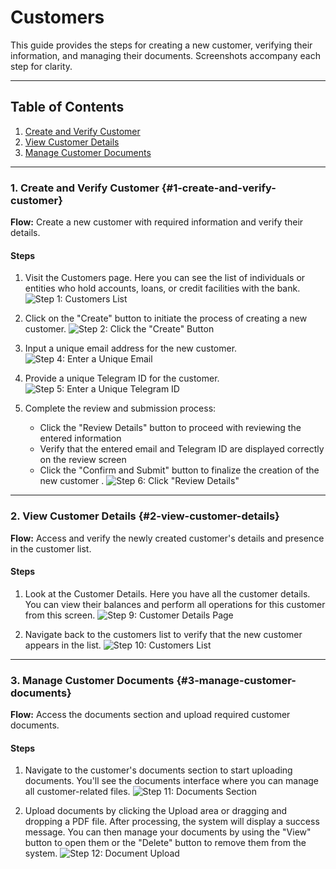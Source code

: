 # Customers

This guide provides the steps for creating a new customer, verifying their information, and managing their documents. Screenshots accompany each step for clarity.

---

## Table of Contents

1. [Create and Verify Customer](#1-create-and-verify-customer)
2. [View Customer Details](#2-view-customer-details)
3. [Manage Customer Documents](#3-manage-customer-documents)

---

### 1. Create and Verify Customer {#1-create-and-verify-customer}

**Flow:** Create a new customer with required information and verify their details.

#### Steps

1. Visit the Customers page.
   Here you can see the list of individuals or entities who hold accounts, loans, or credit facilities with the bank.
   ![Step 1: Customers List](./screenshots/customers.cy.ts/2_list_all_customers.png)

<!-- new-page -->

2. Click on the "Create" button to initiate the process of creating a new customer.
   ![Step 2: Click the "Create" Button](./screenshots/customers.cy.ts/3_click_create_button.png)

3. Input a unique email address for the new customer.
   ![Step 4: Enter a Unique Email](./screenshots/customers.cy.ts/5_enter_email.png)

<!-- new-page -->

4. Provide a unique Telegram ID for the customer.
   ![Step 5: Enter a Unique Telegram ID](./screenshots/customers.cy.ts/6_enter_telegram_id.png)

5. Complete the review and submission process:
   - Click the "Review Details" button to proceed with reviewing the entered information
   - Verify that the entered email and Telegram ID are displayed correctly on the review screen
   - Click the "Confirm and Submit" button to finalize the creation of the new customer
     .
     ![Step 6: Click "Review Details"](./screenshots/customers.cy.ts/7_click_review_details.png)

---

<!-- new-page -->

### 2. View Customer Details {#2-view-customer-details}

**Flow:** Access and verify the newly created customer's details and presence in the customer list.

#### Steps

1. Look at the Customer Details.
   Here you have all the customer details. You can view their balances and perform all operations for this customer from this screen.
   ![Step 9: Customer Details Page](./screenshots/customers.cy.ts/10_verify_email.png)

2. Navigate back to the customers list to verify that the new customer appears in the list.
   ![Step 10: Customers List](./screenshots/customers.cy.ts/11_verify_customer_in_list.png)

---

<!-- new-page -->

### 3. Manage Customer Documents {#3-manage-customer-documents}

**Flow:** Access the documents section and upload required customer documents.

#### Steps

1. Navigate to the customer's documents section to start uploading documents.
   You'll see the documents interface where you can manage all customer-related files.
   ![Step 11: Documents Section](./screenshots/customers.cy.ts/12_customer_documents.png)

2. Upload documents by clicking the Upload area or dragging and dropping a PDF file.
   After processing, the system will display a success message. You can then manage your documents by using the "View" button to open them or the "Delete" button to remove them from the system.
   ![Step 12: Document Upload](./screenshots/customers.cy.ts/13_upload_document.png)
